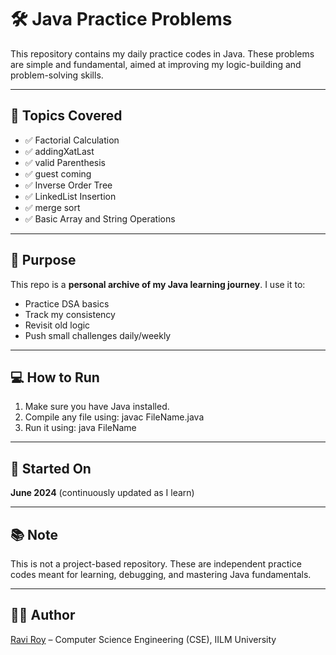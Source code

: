 # 🛠️ Java Practice Problems

This repository contains my daily practice codes in Java. These problems are simple and fundamental, aimed at improving my logic-building and problem-solving skills.

---

## 📌 Topics Covered

- ✅ Factorial Calculation  
- ✅ addingXatLast 
- ✅ valid Parenthesis
- ✅ guest coming 
- ✅ Inverse Order Tree 
- ✅ LinkedList Insertion 
- ✅ merge sort 
- ✅ Basic Array and String Operations  

---

## 🚀 Purpose

This repo is a **personal archive of my Java learning journey**. I use it to:
- Practice DSA basics
- Track my consistency
- Revisit old logic
- Push small challenges daily/weekly

---

## 💻 How to Run

1. Make sure you have Java installed.
2. Compile any file using:
javac FileName.java
3. Run it using:
java FileName


---

## 📅 Started On

**June 2024** (continuously updated as I learn)

---

## 📚 Note

This is not a project-based repository. These are independent practice codes meant for learning, debugging, and mastering Java fundamentals.

---

## 👨‍💻 Author

[Ravi Roy](https://github.com/ravicoder01) – Computer Science Engineering (CSE), IILM University
